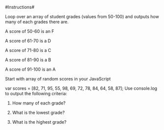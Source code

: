 #Instructions#

Loop over an array of student grades (values from 50-100) and outputs how many of each grades there are.

A score of 50-60 is an F

A score of 61-70 is a D

A score of 71-80 is a C

A score of 81-90 is a B

A score of 91-100 is an A

Start with array of random scores in your JavaScript

var scores = [82, 71, 95, 55, 98, 69, 72, 78, 84, 64, 58, 87];
Use console.log to output the following criteria:

1.	How many of each grade?

2.	What is the lowest grade?

3.	What is the highest grade?